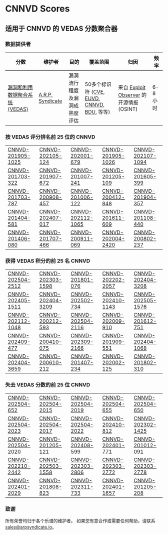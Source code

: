 
# CNNVD Scores
## 适用于 CNNVD 的 VEDAS 分数聚合器

### 数据提供者
| 分数 | 维护者 | 目的 | 覆盖范围 | 归因 | 频率 |
| ----- | ---------- | ------- | -------- | ----------- | --------- |
| [漏洞和利用数据聚合系统 (VEDAS)](https://vedas.arpsyndicate.io) | [A.R.P. Syndicate](https://www.arpsyndicate.io) | 漏洞流行程度及漏洞成熟度评估 | 50多个标识符 ([CVE](https://github.com/ARPSyndicate/cve-scores), [EUVD](https://github.com/ARPSyndicate/euvd-scores), [CNNVD](https://github.com/ARPSyndicate/cnnvd-scores), [BDU](https://github.com/ARPSyndicate/bdu-scores), 等等) | 来自 [Exploit Observer](https://www.exploit.observer) 的开源情报 (OSINT) | 6-8小时 |



<h3>按 VEDAS 评分排名前 25 位的 CNNVD</h3>

<table>
  <tr>
    <td><a href='https://vedas.arpsyndicate.io/?vuln=CNNVD-201905-1025'>CNNVD-201905-1025</a></td>
    <td><a href='https://vedas.arpsyndicate.io/?vuln=CNNVD-202105-124'>CNNVD-202105-124</a></td>
    <td><a href='https://vedas.arpsyndicate.io/?vuln=CNNVD-202001-679'>CNNVD-202001-679</a></td>
    <td><a href='https://vedas.arpsyndicate.io/?vuln=CNNVD-201905-1026'>CNNVD-201905-1026</a></td>
    <td><a href='https://vedas.arpsyndicate.io/?vuln=CNNVD-202107-1094'>CNNVD-202107-1094</a></td>
  </tr>
  <tr>
    <td><a href='https://vedas.arpsyndicate.io/?vuln=CNNVD-201703-322'>CNNVD-201703-322</a></td>
    <td><a href='https://vedas.arpsyndicate.io/?vuln=CNNVD-201907-672'>CNNVD-201907-672</a></td>
    <td><a href='https://vedas.arpsyndicate.io/?vuln=CNNVD-201007-241'>CNNVD-201007-241</a></td>
    <td><a href='https://vedas.arpsyndicate.io/?vuln=CNNVD-201205-109'>CNNVD-201205-109</a></td>
    <td><a href='https://vedas.arpsyndicate.io/?vuln=CNNVD-201605-399'>CNNVD-201605-399</a></td>
  </tr>
  <tr>
    <td><a href='https://vedas.arpsyndicate.io/?vuln=CNNVD-201703-787'>CNNVD-201703-787</a></td>
    <td><a href='https://vedas.arpsyndicate.io/?vuln=CNNVD-200908-457'>CNNVD-200908-457</a></td>
    <td><a href='https://vedas.arpsyndicate.io/?vuln=CNNVD-201006-122'>CNNVD-201006-122</a></td>
    <td><a href='https://vedas.arpsyndicate.io/?vuln=CNNVD-200412-848'>CNNVD-200412-848</a></td>
    <td><a href='https://vedas.arpsyndicate.io/?vuln=CNNVD-201904-357'>CNNVD-201904-357</a></td>
  </tr>
  <tr>
    <td><a href='https://vedas.arpsyndicate.io/?vuln=CNNVD-201404-581'>CNNVD-201404-581</a></td>
    <td><a href='https://vedas.arpsyndicate.io/?vuln=CNNVD-202407-017'>CNNVD-202407-017</a></td>
    <td><a href='https://vedas.arpsyndicate.io/?vuln=CNNVD-202112-1065'>CNNVD-202112-1065</a></td>
    <td><a href='https://vedas.arpsyndicate.io/?vuln=CNNVD-201611-609'>CNNVD-201611-609</a></td>
    <td><a href='https://vedas.arpsyndicate.io/?vuln=CNNVD-201108-440'>CNNVD-201108-440</a></td>
  </tr>
  <tr>
    <td><a href='https://vedas.arpsyndicate.io/?vuln=CNNVD-201406-080'>CNNVD-201406-080</a></td>
    <td><a href='https://vedas.arpsyndicate.io/?vuln=CNNVD-201707-466'>CNNVD-201707-466</a></td>
    <td><a href='https://vedas.arpsyndicate.io/?vuln=CNNVD-200911-069'>CNNVD-200911-069</a></td>
    <td><a href='https://vedas.arpsyndicate.io/?vuln=CNNVD-202004-2420'>CNNVD-202004-2420</a></td>
    <td><a href='https://vedas.arpsyndicate.io/?vuln=CNNVD-200802-237'>CNNVD-200802-237</a></td>
  </tr>
</table>


<h3>获得 VEDAS 积分的前 25 名 CNNVD</h3>

<table>
  <tr>
    <td><a href='https://vedas.arpsyndicate.io/?vuln=CNNVD-202504-2512'>CNNVD-202504-2512</a></td>
    <td><a href='https://vedas.arpsyndicate.io/?vuln=CNNVD-202303-1598'>CNNVD-202303-1598</a></td>
    <td><a href='https://vedas.arpsyndicate.io/?vuln=CNNVD-201801-076'>CNNVD-201801-076</a></td>
    <td><a href='https://vedas.arpsyndicate.io/?vuln=CNNVD-202202-2057'>CNNVD-202202-2057</a></td>
    <td><a href='https://vedas.arpsyndicate.io/?vuln=CNNVD-202404-3208'>CNNVD-202404-3208</a></td>
  </tr>
  <tr>
    <td><a href='https://vedas.arpsyndicate.io/?vuln=CNNVD-202405-1511'>CNNVD-202405-1511</a></td>
    <td><a href='https://vedas.arpsyndicate.io/?vuln=CNNVD-202404-3209'>CNNVD-202404-3209</a></td>
    <td><a href='https://vedas.arpsyndicate.io/?vuln=CNNVD-202502-734'>CNNVD-202502-734</a></td>
    <td><a href='https://vedas.arpsyndicate.io/?vuln=CNNVD-202410-1143'>CNNVD-202410-1143</a></td>
    <td><a href='https://vedas.arpsyndicate.io/?vuln=CNNVD-202505-1576'>CNNVD-202505-1576</a></td>
  </tr>
  <tr>
    <td><a href='https://vedas.arpsyndicate.io/?vuln=CNNVD-202112-1048'>CNNVD-202112-1048</a></td>
    <td><a href='https://vedas.arpsyndicate.io/?vuln=CNNVD-200212-593'>CNNVD-200212-593</a></td>
    <td><a href='https://vedas.arpsyndicate.io/?vuln=CNNVD-202504-2116'>CNNVD-202504-2116</a></td>
    <td><a href='https://vedas.arpsyndicate.io/?vuln=CNNVD-202009-910'>CNNVD-202009-910</a></td>
    <td><a href='https://vedas.arpsyndicate.io/?vuln=CNNVD-201612-751'>CNNVD-201612-751</a></td>
  </tr>
  <tr>
    <td><a href='https://vedas.arpsyndicate.io/?vuln=CNNVD-202409-477'>CNNVD-202409-477</a></td>
    <td><a href='https://vedas.arpsyndicate.io/?vuln=CNNVD-200410-075'>CNNVD-200410-075</a></td>
    <td><a href='https://vedas.arpsyndicate.io/?vuln=CNNVD-202309-2166'>CNNVD-202309-2166</a></td>
    <td><a href='https://vedas.arpsyndicate.io/?vuln=CNNVD-201909-551'>CNNVD-201909-551</a></td>
    <td><a href='https://vedas.arpsyndicate.io/?vuln=CNNVD-202404-1068'>CNNVD-202404-1068</a></td>
  </tr>
  <tr>
    <td><a href='https://vedas.arpsyndicate.io/?vuln=CNNVD-202404-3659'>CNNVD-202404-3659</a></td>
    <td><a href='https://vedas.arpsyndicate.io/?vuln=CNNVD-200610-212'>CNNVD-200610-212</a></td>
    <td><a href='https://vedas.arpsyndicate.io/?vuln=CNNVD-201407-234'>CNNVD-201407-234</a></td>
    <td><a href='https://vedas.arpsyndicate.io/?vuln=CNNVD-202002-125'>CNNVD-202002-125</a></td>
    <td><a href='https://vedas.arpsyndicate.io/?vuln=CNNVD-201802-310'>CNNVD-201802-310</a></td>
  </tr>
</table>


<h3>失去 VEDAS 分数的前 25 位 CNNVD</h3>

<table>
  <tr>
    <td><a href='https://vedas.arpsyndicate.io/?vuln=CNNVD-202504-652'>CNNVD-202504-652</a></td>
    <td><a href='https://vedas.arpsyndicate.io/?vuln=CNNVD-202504-2015'>CNNVD-202504-2015</a></td>
    <td><a href='https://vedas.arpsyndicate.io/?vuln=CNNVD-202504-2019'>CNNVD-202504-2019</a></td>
    <td><a href='https://vedas.arpsyndicate.io/?vuln=CNNVD-202504-655'>CNNVD-202504-655</a></td>
    <td><a href='https://vedas.arpsyndicate.io/?vuln=CNNVD-202504-650'>CNNVD-202504-650</a></td>
  </tr>
  <tr>
    <td><a href='https://vedas.arpsyndicate.io/?vuln=CNNVD-202504-2023'>CNNVD-202504-2023</a></td>
    <td><a href='https://vedas.arpsyndicate.io/?vuln=CNNVD-202504-2017'>CNNVD-202504-2017</a></td>
    <td><a href='https://vedas.arpsyndicate.io/?vuln=CNNVD-202504-2022'>CNNVD-202504-2022</a></td>
    <td><a href='https://vedas.arpsyndicate.io/?vuln=CNNVD-202410-812'>CNNVD-202410-812</a></td>
    <td><a href='https://vedas.arpsyndicate.io/?vuln=CNNVD-202302-1425'>CNNVD-202302-1425</a></td>
  </tr>
  <tr>
    <td><a href='https://vedas.arpsyndicate.io/?vuln=CNNVD-202504-2020'>CNNVD-202504-2020</a></td>
    <td><a href='https://vedas.arpsyndicate.io/?vuln=CNNVD-201205-121'>CNNVD-201205-121</a></td>
    <td><a href='https://vedas.arpsyndicate.io/?vuln=CNNVD-202408-599'>CNNVD-202408-599</a></td>
    <td><a href='https://vedas.arpsyndicate.io/?vuln=CNNVD-202401-771'>CNNVD-202401-771</a></td>
    <td><a href='https://vedas.arpsyndicate.io/?vuln=CNNVD-201012-091'>CNNVD-201012-091</a></td>
  </tr>
  <tr>
    <td><a href='https://vedas.arpsyndicate.io/?vuln=CNNVD-202210-2442'>CNNVD-202210-2442</a></td>
    <td><a href='https://vedas.arpsyndicate.io/?vuln=CNNVD-202503-1558'>CNNVD-202503-1558</a></td>
    <td><a href='https://vedas.arpsyndicate.io/?vuln=CNNVD-202303-2806'>CNNVD-202303-2806</a></td>
    <td><a href='https://vedas.arpsyndicate.io/?vuln=CNNVD-202303-2772'>CNNVD-202303-2772</a></td>
    <td><a href='https://vedas.arpsyndicate.io/?vuln=CNNVD-202303-2778'>CNNVD-202303-2778</a></td>
  </tr>
  <tr>
    <td><a href='https://vedas.arpsyndicate.io/?vuln=CNNVD-202401-2029'>CNNVD-202401-2029</a></td>
    <td><a href='https://vedas.arpsyndicate.io/?vuln=CNNVD-201808-823'>CNNVD-201808-823</a></td>
    <td><a href='https://vedas.arpsyndicate.io/?vuln=CNNVD-202311-733'>CNNVD-202311-733</a></td>
    <td><a href='https://vedas.arpsyndicate.io/?vuln=CNNVD-202401-1657'>CNNVD-202401-1657</a></td>
    <td><a href='https://vedas.arpsyndicate.io/?vuln=CNNVD-201205-208'>CNNVD-201205-208</a></td>
  </tr>
</table>


### 致谢
所有荣誉均归于各个乐谱的维护者。
如果您有意合作或需要任何帮助，请联系 [sales@arpsyndicate.io](mailto:sales@arpsyndicate.io)。

